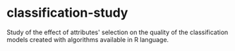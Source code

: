 classification-study
====================

Study of the effect of attributes' selection on the quality of the classification models created with algorithms available in R language.
